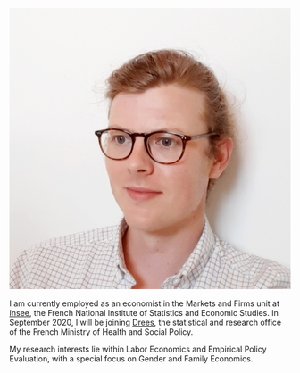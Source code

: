 ![Me](20200605_185543.jpg)

I am currently employed as an economist in the Markets and Firms unit at [Insee](https://insee.fr/fr/accueil), the French National Institute of Statistics and Economic Studies. In September 2020, I will be joining [Drees](https://drees.solidarites-sante.gouv.fr/etudes-et-statistiques/), the statistical and research office of the French Ministry of Health and Social Policy.

My research interests lie within Labor Economics and Empirical Policy Evaluation, with a special focus on Gender and Family Economics.
